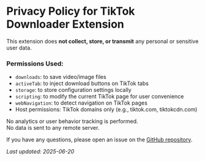 # Privacy Policy for TikTok Downloader Extension

This extension does **not collect, store, or transmit** any personal or sensitive user data.

### Permissions Used:
- `downloads`: to save video/image files
- `activeTab`: to inject download buttons on TikTok tabs
- `storage`: to store configuration settings locally
- `scripting`: to modify the current TikTok page for user convenience
- `webNavigation`: to detect navigation on TikTok pages
- Host permissions: TikTok domains only (e.g., tiktok.com, tiktokcdn.com)

No analytics or user behavior tracking is performed.  
No data is sent to any remote server.

If you have any questions, please open an issue on the [GitHub repository](https://github.com/Hoang2004dev/tiktok-downloader-extension.git).

_Last updated: 2025-06-20_
